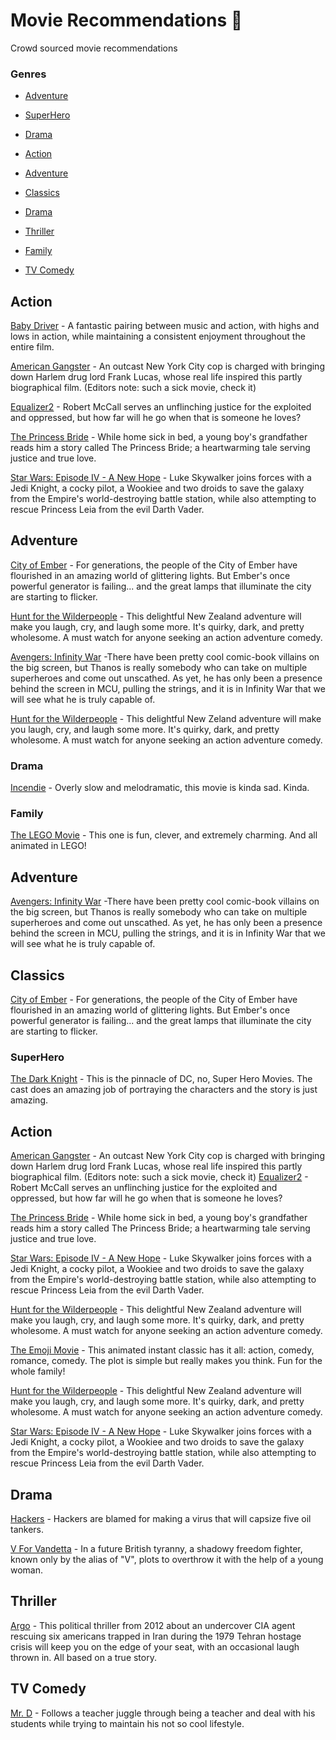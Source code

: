 # Movie Recommendations 🍿
Crowd sourced movie recommendations

### Genres

* [Adventure](#adventure)


* [SuperHero](#SuperHero)

* [Drama](#drama)



* [Action](#action)
* [Adventure](#adventure)
* [Classics](#classics)
* [Drama](#drama)

* [Thriller](#thriller)

* [Family](#family)
* [TV Comedy](#tvComedy)



## Action
[Baby Driver](https://www.imdb.com/title/tt3890160/) - A fantastic pairing between music and action, with highs and lows in action, while maintaining a consistent enjoyment throughout the entire film.

[American Gangster](https://www.imdb.com/title/tt0765429) - An outcast New York City cop is charged with bringing down Harlem drug lord Frank Lucas, whose real life inspired this partly biographical film. (Editors note: such a sick movie, check it)

[Equalizer2](https://www.imdb.com/title/tt3766354/) - Robert McCall serves an unflinching justice for the exploited and oppressed, but how far will he go when that is someone he loves?

[The Princess Bride](https://www.imdb.com/title/tt0093779/?ref_=nv_sr_1) - While home sick in bed, a young boy's grandfather reads him a story called The Princess Bride; a heartwarming tale serving justice and true love.

[Star Wars: Episode IV - A New Hope](https://www.imdb.com/title/tt0076759/) - Luke Skywalker joins forces with a Jedi Knight, a cocky pilot, a Wookiee and two droids to save the galaxy from the Empire's world-destroying battle station, while also attempting to rescue Princess Leia from the evil Darth Vader.







## Adventure
[City of Ember](https://www.imdb.com/title/tt0970411/?ref_=nv_sr_1) - For generations, the people of the City of Ember have flourished in an amazing world of glittering lights. But Ember's once powerful generator is failing... and the great lamps that illuminate the city are starting to flicker.

[Hunt for the Wilderpeople](https://www.imdb.com/title/tt4698684/?ref_=nv_sr_2) - This delightful New Zealand adventure will make you laugh, cry, and laugh some more. It's quirky, dark, and pretty wholesome. A must watch for anyone seeking an action adventure comedy.

[Avengers: Infinity War](https://www.imdb.com/title/tt4154756/) -There have been pretty cool comic-book villains on the big screen, but Thanos is really somebody who can take on multiple superheroes and come out unscathed. As yet, he has only been a presence behind the screen in MCU, pulling the strings, and it is in Infinity War that we will see what he is truly capable of.

[Hunt for the Wilderpeople](https://www.imdb.com/title/tt4698684/?ref_=nv_sr_2) - This delightful New Zeland adventure will make you laugh, cry, and laugh some more. It's quirky, dark, and pretty wholesome. A must watch for anyone seeking an action adventure comedy.

### Drama

[Incendie](https://www.imdb.com/title/tt0120737/) - Overly slow and melodramatic, this movie is kinda sad. Kinda.

### Family

[The LEGO Movie](https://www.imdb.com/title/tt1490017/) - This one is fun, clever, and extremely charming. And all animated in LEGO!

## Adventure
[Avengers: Infinity War](https://www.imdb.com/title/tt4154756/) -There have been pretty cool comic-book villains on the big screen, but Thanos is really somebody who can take on multiple superheroes and come out unscathed. As yet, he has only been a presence behind the screen in MCU, pulling the strings, and it is in Infinity War that we will see what he is truly capable of.


## Classics
[City of Ember](https://www.imdb.com/title/tt0970411/?ref_=nv_sr_1) - For generations, the people of the City of Ember have flourished in an amazing world of glittering lights. But Ember's once powerful generator is failing... and the great lamps that illuminate the city are starting to flicker.





### SuperHero
[The Dark Knight](https://www.imdb.com/title/tt0468569/) - This is the pinnacle of DC, no, Super Hero Movies. The cast does an amazing job of portraying the characters and the story is just amazing.


## Action
[American Gangster](https://www.imdb.com/title/tt0765429) - An outcast New York City cop is charged with bringing down Harlem drug lord Frank Lucas, whose real life inspired this partly biographical film. (Editors note: such a sick movie, check it)
[Equalizer2](https://www.imdb.com/title/tt3766354/) - Robert McCall serves an unflinching justice for the exploited and oppressed, but how far will he go when that is someone he loves?

[The Princess Bride](https://www.imdb.com/title/tt0093779/?ref_=nv_sr_1) - While home sick in bed, a young boy's grandfather reads him a story called The Princess Bride; a heartwarming tale serving justice and true love.


[Star Wars: Episode IV - A New Hope](https://www.imdb.com/title/tt0076759/) - Luke Skywalker joins forces with a Jedi Knight, a cocky pilot, a Wookiee and two droids to save the galaxy from the Empire's world-destroying battle station, while also attempting to rescue Princess Leia from the evil Darth Vader.

[Hunt for the Wilderpeople](https://www.imdb.com/title/tt4698684/?ref_=nv_sr_2) - This delightful New Zealand adventure will make you laugh, cry, and laugh some more. It's quirky, dark, and pretty wholesome. A must watch for anyone seeking an action adventure comedy.


[The Emoji Movie](https://www.imdb.com/title/tt4877122/) - This animated instant classic has it all: action, comedy, romance, comedy. The plot is simple but really makes you think. Fun for the whole family!

[Hunt for the Wilderpeople](https://www.imdb.com/title/tt4698684/?ref_=nv_sr_2) - This delightful New Zealand adventure will make you laugh, cry, and laugh some more. It's quirky, dark, and pretty wholesome. A must watch for anyone seeking an action adventure comedy.

[Star Wars: Episode IV - A New Hope](https://www.imdb.com/title/tt0076759/) - Luke Skywalker joins forces with a Jedi Knight, a cocky pilot, a Wookiee and two droids to save the galaxy from the Empire's world-destroying battle station, while also attempting to rescue Princess Leia from the evil Darth Vader.



## Drama
[Hackers](https://www.imdb.com/title/tt0113243/) - Hackers are blamed for making a virus that will capsize five oil tankers.

[V For Vandetta](https://www.imdb.com/title/tt0434409) - In a future British tyranny, a shadowy freedom fighter, known only by the alias of "V", plots to overthrow it with the help of a young woman.



## Thriller
[Argo](https://www.imdb.com/title/tt1024648/) - This political thriller from 2012 about an undercover CIA agent rescuing six americans trapped in Iran during the 1979 Tehran hostage crisis will keep you on the edge of your seat, with an occasional laugh thrown in. All based on a true story.

## TV Comedy
[Mr. D](https://www.imdb.com/title/tt2128016) - Follows a teacher juggle through being a teacher and deal with his students while trying to maintain his not so cool lifestyle. 



